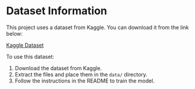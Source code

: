 # Dataset Information

This project uses a dataset from Kaggle. You can download it from the link below:

[Kaggle Dataset](https://www.kaggle.com/datasets/hamzaboulahia/hardfakevsrealfaces/data)

To use this dataset:
1. Download the dataset from Kaggle.
2. Extract the files and place them in the `data/` directory.
3. Follow the instructions in the README to train the model.
